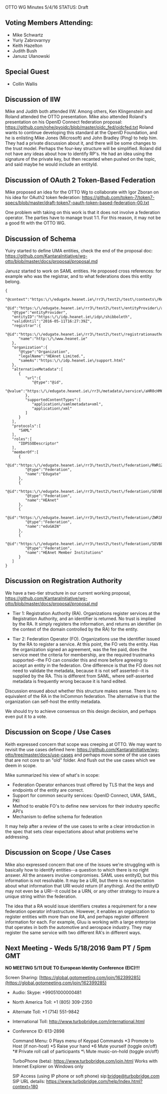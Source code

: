 OTTO WG Minutes 5/4/16
STATUS: Draft

## Voting Members Attending:
 - Mike Schwartz
 - Yuriy Zabrovarnyy
 - Keith Hazelton 
 - Judith Bush
 - Janusz Ulanowski

## Special Guest
 - Collin Wallis

## Discussion of IIW

Mike and Judith both attended IIW. Among others, Ken Klingenstein and Roland attended the 
OTTO presentation. Mike also attended Roland's presentation on his OpenID Connect
federation proposal: https://github.com/rohe/pyoidc/blob/master/oidc_fed/oidcfed.txt
Roland wants to continue developing this standard at the OpenID Foundation, and he
is enlisting Mike Jones (Microsoft) and John Bradley (Ping) to help him. They had 
a private discussion about it, and there will be some changes to the trust model. 
Perhaps the four-key structure will be simplified. Roland did not have any ideas about
how to identify RP's. He had an idea using the signature of the private key, but then 
recanted when pushed on the topic, and said maybe he would include an entityId.

## Discussion of OAuth 2 Token-Based Federation

Mike proposed an idea for the OTTO Wg to collaborate with Igor Zboran on his idea for
OAuth2 token federation: 
https://github.com/token-7/token7-specs/blob/master/draft-token7-oauth-token-based-federation-00.txt

One problem with taking on this work is that it does not involve a federation operator. 
The parties have to manage trust 1:1. For this reason, it may not be a good fit with the
OTTO WG.

## Discussion of Schema

Yuiry started to define UMA entities, check the end of the proposal doc:
 https://github.com/KantaraInitiative/wg-otto/blob/master/docs/proposal/proposal.md

Janusz started to work on SAML entities. He proposed cross references: for example who
was the registrar, and to what federations does this entity belong. 

```
{  
   "@context":"https:\/\/edugate.heanet.ie\/rr3\/test2\/test\/contexts\/RegistrationAuthority.jsonld",
   "@id":"https:\/\/edugate.heanet.ie\/rr3\/test2\/test\/entityProvider\/aHR0cHM6Ly9pZHAuaGVhbmV0LmllL2lkcC9zaGliYm9sZXRo",
   "@type":"entityProvider",
   "entityID":"https:\/\/idp.heanet.ie\/idp\/shibboleth",
   "validUntil":"2016-05-11T16:27:39Z",
   "registrar":{  
      "@id":"https:\/\/edugate.heanet.ie\/rr3\/test2\/test\/registrationauthority",
      "name":"http:\/\/www.heanet.ie"
   },
   "organization":{  
      "@type":"Organization",
      "legalName":"HEAnet Limited.",
      "sameAs":"https:\/\/idp.heanet.ie\/support.html"
   },
   "alternativeMetadata":[  
      {  
         "url":{  
            "@type":"@id",
            "@value":"https:\/\/edugate.heanet.ie\/rr3\/metadata\/service\/aHR0cHM6Ly9pZHAuaGVhbmV0LmllL2lkcC9zaGliYm9sZXRo\/metadata.xml"
         },
         "supportedContentTypes":[  
            "application\/samlmetadata+xml",
            "application\/xml"
         ]
      }
   ],
   "protocols":[  
      "SAML"
   ],
   "roles":[  
      "IDPSSODescriptor"
   ],
   "memberOf":[  
      {  
         "@id":"https:\/\/edugate.heanet.ie\/rr3\/test2\/test\/federation\/RWR1Z2F0ZQ~~",
         "@type":"Federation",
         "name":"Edugate"
      },
      {  
         "@id":"https:\/\/edugate.heanet.ie\/rr3\/test2\/test\/federation\/SEVBbmV0",
         "@type":"Federation",
         "name":"HEAnet"
      },
      {  
         "@id":"https:\/\/edugate.heanet.ie\/rr3\/test2\/test\/federation\/ZWR1R0FJTg~~",
         "@type":"Federation",
         "name":"eduGAIN"
      },
      {  
         "@id":"https:\/\/edugate.heanet.ie\/rr3\/test2\/test\/federation\/SEVBbmV0IE1lbWJlciBJbnN0aXR1dGlvbnM~",
         "@type":"Federation",
         "name":"HEAnet Member Institutions"
      }
   ]
}

```

## Discussion on Registration Authority

We have a two-tier structure in our current working proposal, 
https://github.com/KantaraInitiative/wg-otto/blob/master/docs/proposal/proposal.md

- Tier 1: Registration Authority (RA). Organizations register services at the Registration
Authority, and an identifier is returned. No trust is implied by the RA. It simply
registers the information, and returns an identifier (in the context of the domain
controlled by the RA) for the entity.

- Tier 2: Federation Operator (FO). Organizations use the identifier issued by the RA
to register a service. At this point, the FO vets the entity. Has the organization
signed an agreement, was the fee paid, does the service meet the criteria for membership,
are the required trustmarks supported--the FO can consider this and more before 
agreeing to accept an entity in the federation. One difference is that the FO does not
need to validate the metadata, because it is not self asserted--it is supplied by the RA.
This is different from SAML, where self-asserted metadata is frequently wrong because
it is hand edited.

Discussion ensued about whether this structure makes sense. There is no equivalent of the
RA in the InCommon federation. The alternative is that the organization can self-host
the entity metadata. 

We should try to achieve consensus on this design decision, and perhaps even put it 
to a vote.

## Discussion on Scope / Use Cases

Keith expressed concern that scope was creeping at OTTO. We may want to revisit the use
cases defined here: https://github.com/KantaraInitiative/wg-otto/tree/master/docs/use-cases
and perhaps move some of the use cases that are not core to an "old" folder. And flush out
the use cases which we deem in scope. 

Mike summarized his view of what's in scope:
 - Federation Operator enhances trust offered by TLS that the keys and endpoints of the 
 entity are correct.
 - Support for common security services: OpenID Connect, UMA, SAML, PKI
 - Method to enable FO's to define new services for their industry specific API's
 - Mechanism to define schema for federation

It may help after a review of the use cases to write a clear introduction in the
spec that sets clear expectations about what problems we're addressing.

## Discussion on Scope / Use Cases

Mike also expressed concern that one of the issues we're struggling with is basically
how to identify entities--a question to which there is no right answer. All the 
answers involve compromises. SAML uses entityID, but this information is not 
resolvable. It may be a URI, but there is no expectation about what information
that URI would return (if anything). And the entityID may not even be a URI--it could
be a URN, or any other strategy to insure a unique string within the federation.

The idea that a RA would issue identifiers creates a requirement for a new 
federation operator infrastructure. However, it enables an organization to register 
entities with more than one RA, and perhaps register different information for each.
For example, Gluu is working with a large enterprise that operates in both the 
automotive and aerospace industry. They may register the same service with two 
different RA's in different ways.


## Next Meeting - Weds 5/18/2016 9am PT / 5pm GMT

  **NO MEETING 5/11 DUE TO European Identity Conference (EIC)!!!**

Screen Sharing: [https://global.gotomeeting.com/join/162399285](https://global.gotomeeting.com/join/162399285)

 - Audio: Skype: +99051000000481
 - North America Toll: +1 (805) 309-2350
 - Alternate Toll: +1 (714) 551-9842
 - International Toll: http://www.turbobridge.com/international.html

 - Conference ID: 613-2898

    Command Menu: 0 Plays menu of Keypad Commands *3 Promote to Host (if non-host) *5 Raise your hand 
    *6 Mute yourself (toggle on/off) *# Private roll call of participants *\ Mute music-on-hold (toggle on/off)

    TurboPhone (beta): https://www.turbobridge.com/join.html Works with Internet Explorer on Windows only

    SIP Access (using IP phone or soft phone) sip:bridge@turbobridge.com
    SIP URL details: https://www.turbobridge.com/help/Index.html?context=180

